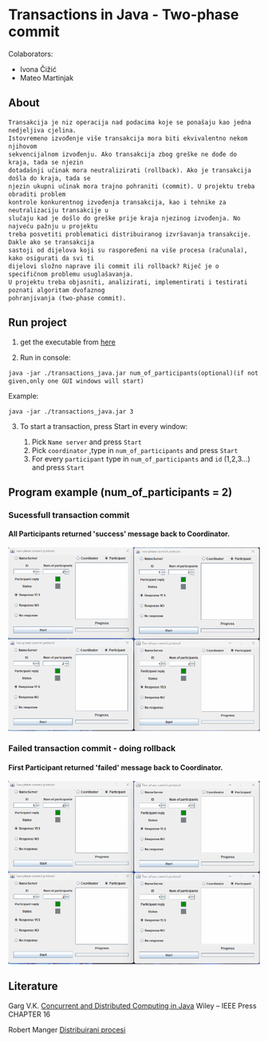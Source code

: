 # Transactions in Java - Two-phase commit 

Colaborators:
* Ivona Čižić
* Mateo Martinjak

## About 

```
Transakcija je niz operacija nad podacima koje se ponašaju kao jedna nedjeljiva cjelina.
Istovremeno izvođenje više transakcija mora biti ekvivalentno nekom njihovom
sekvencijalnom izvođenju. Ako transakcija zbog greške ne dođe do kraja, tada se njezin
dotadašnji učinak mora neutralizirati (rollback). Ako je transakcija došla do kraja, tada se
njezin ukupni učinak mora trajno pohraniti (commit). U projektu treba obraditi problem
kontrole konkurentnog izvođenja transakcija, kao i tehnike za neutralizaciju transakcije u
slučaju kad je došlo do greške prije kraja njezinog izvođenja. No najveću pažnju u projektu
treba posvetiti problematici distribuiranog izvršavanja transakcije. Dakle ako se transakcija
sastoji od dijelova koji su raspoređeni na više procesa (računala), kako osigurati da svi ti
dijelovi složno naprave ili commit ili rollback? Riječ je o specifičnom problemu usuglašavanja.
U projektu treba objasniti, analizirati, implementirati i testirati poznati algoritam dvofaznog
pohranjivanja (two-phase commit). 
```

## Run project
1. get the executable from [here](https://github.com/aeoden96-uni/transactions_java/releases/latest/download/transactions_java.jar)

2. Run in console:
```
java -jar ./transactions_java.jar num_of_participants(optional)(if not given,only one GUI windows will start)
```

Example:
```
java -jar ./transactions_java.jar 3
```

3. To start a transaction, press Start in every window:

    1. Pick ```Name server``` and press ```Start```
    2. Pick ```coordinator``` ,type in ```num_of_participants``` and press ```Start```
    3. For every ```participant```  type in ```num_of_participants``` and  ```id``` (1,2,3...) and press ```Start```
    
## Program example (num_of_participants = 2)

### Sucessfull transaction commit
#### All Participants returned 'success' message back to Coordinator.
![This is an image](animation_success.gif)

### Failed transaction commit - doing rollback
#### First Participant returned 'failed' message back to Coordinator.
![This is an image](animation_fail.gif)

    
## Literature


Garg V.K. [Concurrent and Distributed Computing in Java](http://users.ece.utexas.edu/~garg/jbk.html) Wiley – IEEE Press CHAPTER 16

Robert Manger [Distribuirani procesi](http://web.studenti.math.hr/~manger/protect/DP-Skripta.pdf)

